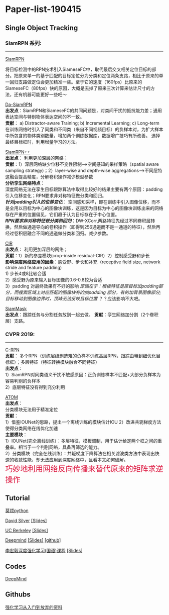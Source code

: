 # Paper-list-190415 


## Single Object Tracking

### SiamRPN 系列:
-----------------

[SiamRPN](http://openaccess.thecvf.com/content_cvpr_2018/papers/Li_High_Performance_Visual_CVPR_2018_paper.pdf)

将目标检测中的RPN技术引入SiameseFC中，取代最后交叉相关定位目标的部分。把原来单一的基于匹配的目标定位分为分类和定位两条支路，相比于原来的单一回归支路做定位会更加精准一些。至于它的速度（160fps）比原来的SiameseFC（80fps）快的原因，大概是去掉了原来三次计算来估计尺寸的方法，还有机器可能更好一些吧～

[Da-SiamRPN](http://openaccess.thecvf.com/content_ECCV_2018/papers/Zheng_Zhu_Distractor-aware_Siamese_Networks_ECCV_2018_paper.pdf)  
**出发点**：SiamRPN和SiameseFC的共同问题是，对类间干扰的抵抗能力差；通用表达空间与特别物体表达空间的不一致。  
**贡献**： a) Distractor-aware Training; b) Incremental Learning; c) Long-term  
在训练网络时引入了同类和不同类（来自不同视频目标）的负样本对，为扩大样本中所包含的物体类别数量，增加两个训练数据库，数据增广技巧有所改善。
选择最终目标框时，利用增量学习的方法。

[SiamRPN++](https://arxiv.org/pdf/1812.11703.pdf)  
**出发点**： 利用更加深层的网络；  
**贡献**：1）深层网络缺少位移不变性限制-->空间感知的采样策略（spatial aware sampling strategy)；2）layer-wise and depth-wise aggregations-->不同层特这融合提高精度，分解卷积操作减少模型参数  
**分析孪生网络特点**：  
深度网络无法在孪生目标跟踪算法中取得比较好的结果主要有两个原因：padding引入位移变化；RPN要求非对称特征做分类和回归。  
***针对padding引入的位移变化***： 空间感知采样，即在训练中引入图像位移，而不是全用以目标为中心的图像块训练，这是因为目标为中心的图像块训练出来的网络存在严重的位置偏见，它们趋于认为目标存在于中心位置。  
***RPN要求非对称特征做分类和回归***：DW-XCorr,两路特征先经过不同卷积层转换，然后做通道导向的卷积操作（即得到256通道而不是一通道的特征），然后再经过卷积层融合不同的通道做分类和回归。减少参数。

[CIR](https://arxiv.org/pdf/1901.01660.pdf)  
**出发点**： 利用更加深层的网络；  
**贡献**：1）新的参差模块(crop-inside residual-CIR）2）控制感受野和步长  
**影响深度网络应用的因素**：感受野、步长和补充（receptive field size, network stride and feature padding)  
                        1) 步长4或8比较合适  
                        2）感受野为原来输入目标图像的0.6-0.8较为合适  
                        3）padding 对最终效果有不好的影响 *原因在于：模板特征是原目标加padding部分，而搜索区域上对应匹配的图像块有的加padding                           部分，有的加背景图像部分;目标移动到图像边界时，顶峰无法反映目标位置* ？？应该影响不大吧。  

[SiamMask](https://arxiv.org/pdf/1812.05050.pdf)  
**出发点**：跟踪任务与分割任务放到一起去做。
**贡献**：孪生网络加分割（2个卷积层）支路。


### CVPR 2019:
-----------------

[C-RPN](https://arxiv.org/pdf/1812.06148.pdf)  
**贡献**： 多个RPN（训练层级删选难的负样本训练高层RPN，跟踪由粗到细优化目标框）；多层特征（特征转换模块融合不同特征）  
**出发点**：  
1）SiamRPN对同类语义干扰不敏感原因：正负训练样本不匹配+大部分负样本为容易判别的负样本   
2）底层特征没有得到充分利用  

[ATOM](https://arxiv.org/pdf/1811.07628.pdf)  
**出发点**：  
分类模块无法用于精准定位  
**贡献**：  
1）借鉴IOUNet的思路，提出一个离线训练的模块估计IOU
2）改进共轭梯度方法使得分类网络在线优化加速  
**主要模块**：  
1）IOUNet(完全离线训练）：多层特征，模板调制，用于估计给定两个框之间的重叠率。相当于一个判别网络，具备再筛选的能力。  
2）分类模块（完全在线训练）：共轭梯度下降算法在相关滤波类方法中表现出快速的收敛性能，却无法应用到深度网络中，且看本文如何破解。  
<font color=#DC143C size=5>巧妙地利用网络反向传播来替代原来的矩阵求逆操作</font>


Tutorial
-----------------
[莫烦python](https://morvanzhou.github.io/tutorials/machine-learning/reinforcement-learning/)

[David Silver](https://space.bilibili.com/74997410/channel/detail?cid=53966) [[Slides]](http://www0.cs.ucl.ac.uk/staff/D.Silver/web/Teaching.html)

[UC Berkeley](https://www.bilibili.com/video/av32730838) [[Slides]](http://rail.eecs.berkeley.edu/deeprlcourse/)

[Deepmind](https://www.bilibili.com/video/av36621866) [[Slides]](http://www.cs.ucl.ac.uk/current_students/syllabus/compgi/compgi22_advanced_deep_learning_and_reinforcement_learning/)
[[github]](https://github.com/RylanSchaeffer/ucl-adv-dl-rl)

[李宏毅深度强化学习(国语)课程](https://www.bilibili.com/video/av24724071?from=search&seid=14814651069494196110) [[Slides]](http://speech.ee.ntu.edu.tw/~tlkagk/courses_MLDS18.html)

Codes
-------------------
[DeepMind](https://github.com/deepmind/trfl)

Githubs
--------------------------
[强化学习从入门到放弃的资料](https://github.com/wwxFromTju/awesome-reinforcement-learning-zh)
